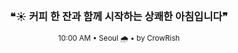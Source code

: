 <div align="center">

<br>

<h3>❝☀️ 커피 한 잔과 함께 시작하는 상쾌한 아침입니다❞</h3>

<sub>10:00 AM • Seoul 🌧️ • by CrowRish</sub>

<br>

</div>